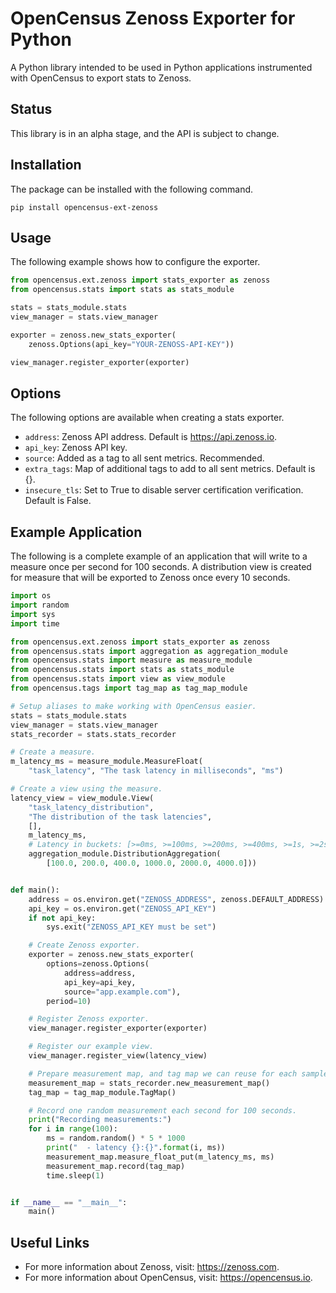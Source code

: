 # OpenCensus Zenoss Exporter for Python

A Python library intended to be used in Python applications instrumented with
OpenCensus to export stats to Zenoss.

## Status

This library is in an alpha stage, and the API is subject to change.

## Installation

The package can be installed with the following command.

```shell script
pip install opencensus-ext-zenoss
```

## Usage

The following example shows how to configure the exporter.

```python
from opencensus.ext.zenoss import stats_exporter as zenoss
from opencensus.stats import stats as stats_module

stats = stats_module.stats
view_manager = stats.view_manager

exporter = zenoss.new_stats_exporter(
    zenoss.Options(api_key="YOUR-ZENOSS-API-KEY"))

view_manager.register_exporter(exporter)
```

## Options

The following options are available when creating a stats exporter.

* `address`: Zenoss API address. Default is https://api.zenoss.io.
* `api_key`: Zenoss API key.
* `source`: Added as a tag to all sent metrics. Recommended.
* `extra_tags`: Map of additional tags to add to all sent metrics. Default is {}.
* `insecure_tls`: Set to True to disable server certification verification. Default is False.

Example Application
-------------------

The following is a complete example of an application that will write to a
measure once per second for 100 seconds. A distribution view is created for
measure that will be exported to Zenoss once every 10 seconds.

```python
import os
import random
import sys
import time

from opencensus.ext.zenoss import stats_exporter as zenoss
from opencensus.stats import aggregation as aggregation_module
from opencensus.stats import measure as measure_module
from opencensus.stats import stats as stats_module
from opencensus.stats import view as view_module
from opencensus.tags import tag_map as tag_map_module

# Setup aliases to make working with OpenCensus easier.
stats = stats_module.stats
view_manager = stats.view_manager
stats_recorder = stats.stats_recorder

# Create a measure.
m_latency_ms = measure_module.MeasureFloat(
    "task_latency", "The task latency in milliseconds", "ms")

# Create a view using the measure.
latency_view = view_module.View(
    "task_latency_distribution",
    "The distribution of the task latencies",
    [],
    m_latency_ms,
    # Latency in buckets: [>=0ms, >=100ms, >=200ms, >=400ms, >=1s, >=2s, >=4s]
    aggregation_module.DistributionAggregation(
        [100.0, 200.0, 400.0, 1000.0, 2000.0, 4000.0]))


def main():
    address = os.environ.get("ZENOSS_ADDRESS", zenoss.DEFAULT_ADDRESS)
    api_key = os.environ.get("ZENOSS_API_KEY")
    if not api_key:
        sys.exit("ZENOSS_API_KEY must be set")

    # Create Zenoss exporter.
    exporter = zenoss.new_stats_exporter(
        options=zenoss.Options(
            address=address,
            api_key=api_key,
            source="app.example.com"),
        period=10)

    # Register Zenoss exporter.
    view_manager.register_exporter(exporter)

    # Register our example view.
    view_manager.register_view(latency_view)

    # Prepare measurement map, and tag map we can reuse for each sample.
    measurement_map = stats_recorder.new_measurement_map()
    tag_map = tag_map_module.TagMap()

    # Record one random measurement each second for 100 seconds.
    print("Recording measurements:")
    for i in range(100):
        ms = random.random() * 5 * 1000
        print("  - latency {}:{}".format(i, ms))
        measurement_map.measure_float_put(m_latency_ms, ms)
        measurement_map.record(tag_map)
        time.sleep(1)


if __name__ == "__main__":
    main()
```

## Useful Links

* For more information about Zenoss, visit: <https://zenoss.com>.
* For more information about OpenCensus, visit: <https://opencensus.io>.
